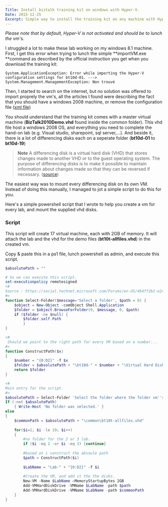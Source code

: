 ```yaml
---
Title: Install biztalk training kit on windows with Hyper-V.
Date: 2015-12-25
Excerpt: Simple way to install the training kit on any machine with Hyper-V (Script included).
---
```


*Please note that by default, Hyper-V is not activated and should be to lunch the vm's.*

I struggled a lot to make these lab working on my windows 8.1 machine. First, I get this error when trying to lunch the simple **importVM.exe **command as described by the official instruction you get when you download the training kit:

    System.ApplicationException: Error while importing the Hyper-V configuration settings for bt10d-01. ---> System.Management.ManagementException: Non trouvé 

Then, I started to search on the internet, but no solution was offered to import proprely the vm's, all the articles I found were describing the fact that you should have a windows 2008 machine, or remove the configuration file ([xml file](http://blogs.technet.com/b/rmilne/archive/2013/05/31/hyper-v-did-not-find-virtual-machine-to-import.aspx))
    
You should understand that the training kit comes with a master virtual machine (**BizTalk2010Demo.vhd** found inside the common folder). This vhd file host a windows 2008 OS, and everything you need to complete the hand-on lab (e.g. Visual studio, sharepoint, sql server,...). And beside it, there is a lot of differencing disks each on a seperate folder (**bt10d-01** to **bt10d-19**)

> **Note** A differencing disk is a virtual hard disk (VHD) that stores changes made to another VHD or to the guest operating system. The purpose of differencing disks is to make it possible to maintain information about changes made so that they can be reversed if necessary. ([source](http://whatis.techtarget.com/definition/differencing-disk))

The easiest way was to mount every differencing disk on its own VM. Instead of doing this manually, I managed to jot a simple script to do this for you. 

Here's a simple powershell script that I wrote to help you create a vm for every lab, and mount the supplied vhd disks. 

 
### Script ###

This script will create 17 virtual machine, each with 2GB of memory. It will attach the lab and the vhd for the demo files (**bt10t-allfiles.vhd**) in the created vm.

Copy & paste this in a ps1 file, lunch powershell as admin, and execute this script.

```powershell
$absolutePath = ""

# So we can execute this script.
set-executionpolicy remotesigned
<#  
Source : https://social.technet.microsoft.com/Forums/en-US/464ff2b2-e24a-4c82-a367-07e60a43c1b8/how-to-use-a-browseforfolder-box-in-my-powershell-script?forum=ITCG
#>
function Select-Folder($message='Select a folder', $path = 0) {
    $object = New-Object -comObject Shell.Application
    $folder = $object.BrowseForFolder(0, $message, 0, $path)  
    if ($folder -ne $null) {
    	$folder.self.Path
    	}
}

<# 
 Should we point to the right path for every VM based on a number...
#>
function ConstructPath($x)
{
    $number = "{0:D2}" -f $x
    $folder = $absolutePath + "\bt10d-" + $number + "\Virtual Hard Disks\bt10d-"+ $number+".vhd"
    return $folder
}

<# 
Main entry for the script.
#>
$absolutePath = Select-Folder 'Select the folder where the folder vm''s reside'
If (-not $absolutePath) 
	{ Write-Host 'No folder was selected.' }
else 
{
    $commonPath = $absolutePath + "\common\bt10t-allfiles.vhd"
    
    for($i=1; $i -le 19; $i++)
    {
	    #no folder for the 2 or 3 lab.
	    if ($i -eq 2 -or $i -eq 3) {continue}
	    
	    #based on i construct the absoule path
	    $path = ConstructPath($i)
	    
	    $LabName = "Lab-" + "{0:D2}" -f $i
	      
	    #Create the VM, and add it the the disks.
	    New-VM -Name $LabName –MemoryStartupBytes 2GB
	    Add-VMHardDiskDrive -VMName $LabName -path $path
	    Add-VMHardDiskDrive -VMName $LabName -path $commonPath
    }
}
```